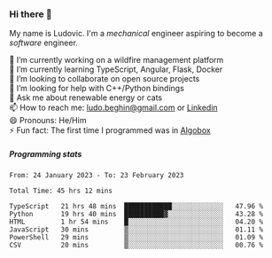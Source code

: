 ### Hi there 👋

My name is Ludovic. I'm a *mechanical* engineer aspiring to become a *software* engineer.

 🔭 I’m currently working on a wildfire management platform<br/>
 🌱 I’m currently learning TypeScript, Angular, Flask, Docker<br/>
 👯 I’m looking to collaborate on open source projects<br/>
 🤔 I’m looking for help with C++/Python bindings<br/>
 💬 Ask me about renewable energy or cats<br/>
 📫 How to reach me: ludo.beghin@gmail.com or [Linkedin](https://www.linkedin.com/in/ludovic-beghin/)<br/>
 😄 Pronouns: He/Him<br/>
 ⚡ Fun fact: The first time I programmed was in [Algobox](https://fr.wikipedia.org/wiki/Algobox)<br/>

##### Programming stats
<!--START_SECTION:waka-->

```text
From: 24 January 2023 - To: 23 February 2023

Total Time: 45 hrs 12 mins

TypeScript   21 hrs 48 mins  ████████████░░░░░░░░░░░░░   47.96 %
Python       19 hrs 40 mins  ██████████▓░░░░░░░░░░░░░░   43.28 %
HTML         1 hr 54 mins    █░░░░░░░░░░░░░░░░░░░░░░░░   04.20 %
JavaScript   30 mins         ▒░░░░░░░░░░░░░░░░░░░░░░░░   01.11 %
PowerShell   29 mins         ▒░░░░░░░░░░░░░░░░░░░░░░░░   01.09 %
CSV          20 mins         ▒░░░░░░░░░░░░░░░░░░░░░░░░   00.76 %
```

<!--END_SECTION:waka-->
